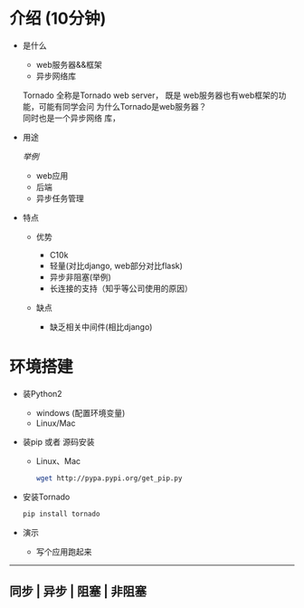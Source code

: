 # 介绍 (10分钟)

* 是什么

    - web服务器&&框架
    - 异步网络库

    Tornado 全称是Tornado web server， 既是
    web服务器也有web框架的功能，可能有同学会问
    为什么Tornado是web服务器？  
    同时也是一个异步网络
    库， 

* 用途

    *举例*

    - web应用
    - 后端
    - 异步任务管理

* 特点
  
    - 优势

        - C10k
        - 轻量(对比django, web部分对比flask)
        - 异步非阻塞(举例)
        - 长连接的支持（知乎等公司使用的原因）

    - 缺点

        - 缺乏相关中间件(相比django) 


# 环境搭建

* 装Python2

    - windows (配置环境变量)
    - Linux/Mac

* 装pip 或者 源码安装

    - Linux、Mac 
        
        ```bash
        wget http://pypa.pypi.org/get_pip.py
        ```

* 安装Tornado

    ```bash
    pip install tornado
    ```

* 演示
    - 写个应用跑起来


--------------------------------
同步 |  异步  |  阻塞  |  非阻塞 
--------------------------------
